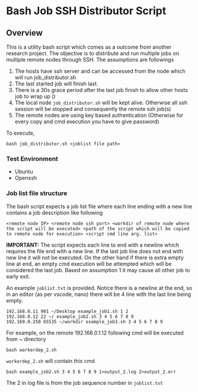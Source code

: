 # Bash Job SSH Distributor Script

## Overview
This is a utility bash script which comes as a outcome from another research project. The objective is to distribute and run multiple jobs on multiple remote nodes through SSH. The assumptions are followings 
1. The hosts have ssh server and can be accessed from the node which will run job_distributor.sh
2. The last started job will finish last.
3. There is a 30s grace period after the last job finish to allow other hosts job to wrap up ()
4. The local node ``job_distributor.sh`` will be kept alive. Otherwise all ssh session will be stopped and consequently the remote ssh job(s)
5. The remote nodes are using key based authentication (Otherwise for every copy and cmd execution you have to give password)

To execute,
```
bash job_distributor.sh <joblist file path>
```

### Test Environment
* Ubuntu
* Openssh

### Job list file structure 
The bash script expects a job list file where each line ending with a new line contains a job description like following
```
<remote node IP> <remote node ssh port> <workdir of remote node where the script will be executed> <path of the script which will be copied to remote node for execution> <script cmd line arg. list>
```

**IMPORTANT:** The script expects each line to end with a newline which requires the file end with a new line. If the last job line does not end with new line it will not be executed. On the other hand if there is extra empty line at end, an empty cmd execution will be attempted which will be considered the last job. Based on assumption 1 it may cause all other job to early exit.

An example ``joblist.txt`` is provided. Notice there is a newline at the end, so in an editor (as per vscode, nano) there will be 4 line with the last line being empty.
```
192.168.0.11 901 ~/Desktop example_job1.sh 1 2
192.168.0.12 22 ~/ example_job2.sh 3 4 5 6 7 8 9
192.169.0.250 65535 ~/workdir example_job3.sh 3 4 5 6 7 8 9
```

For example, on the remote 192.168.0.1.12 following cmd will be executed from ~ directory
```
bash workerdep_2.sh
```

``workerdep_2.sh`` will contain this cmd
```
bash example_job2.sh 3 4 5 6 7 8 9 1>output_2.log 2>output_2.err
```
The 2 in log file is from the job sequence number in ``joblist.txt``


